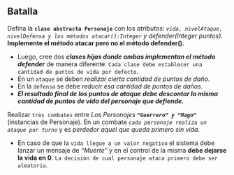 ## Batalla
Defina la **`clase abstracta Personaje`** con los *atributos: `vida, nivelAtaque, nivelDefensa y los métodos atacar():Integer` y defender(Integer puntos)*. **Implemente el método atacar pero no el método defender().**
- Luego, cree dos ***clases hijas donde ambas implementan el método defender*** de manera diferente. `Cada clase debe establecer una cantidad de puntos de vida por defecto`. 
- En un `ataque` se deben *realizar cierta cantidad de puntos de daño*.
- En la `defensa` se debe *reducir esa cantidad de puntos de daños*. 
- ***El resultado final de los puntos de ataque debe descontar la misma cantidad de puntos de vida del personaje que defiende.***

Realizar `tres combates` entre *Los Personaje*s ***`“Guerrero” y “Mago”`*** (instancias de Personaje). En un combate *`cada personaje realiza un ataque por turno`* y es *perdedor aquel que queda primero sin vida*. 
* En caso de que la `vida llegue a un valor negativo` el sistema debe lanzar un mensaje de *“Muerte”* y en el control de la misma **debe dejarse la vida en 0**. `La decisión de cual personaje ataca primero debe ser aleatoria`. 